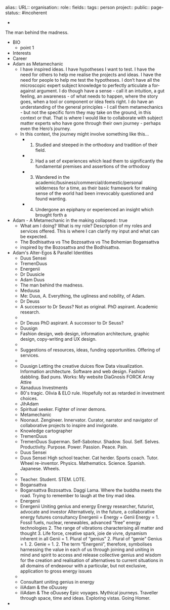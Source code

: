 alias::
URL::
organisation::
role::
fields::
tags:: person
project::
public::
page-status:: #incoherent

-
The man behind the madness.

- BIO
	- point 1
- Interests
- Career
- Adam as Metamechanic
	- I have inspired ideas. I have hypotheses I want to test.  I have the need for others to help me realise the projects and ideas. I have the need for people to help me test the hypotheses.  I don’t have all the microscopic expert subject knowledge to perfectly articulate a for-against argument.  I do though have a sense - call it an intuition, a gut feeling, an awareness - of what needs to happen, where the story goes, when a tool or component or idea feels right. I do have an understanding of the general principles - I call them metamechanics - but not the specific form they may take on the ground, in this context or that. That is where I would like to collaborate with subject matter experts who have gone through their own journey - perhaps even the Hero’s journey.
	- In this context, the journey might involve something like this…
		- 1. Studied and steeped in the orthodoxy and tradition of their field.
		- 2. Had a set of experiences which lead them to significantly the fundamental premises and assertions of the orthodoxy
		- 3. Wandered in the academic/business/commercial/domestic/personal wilderness for a time, as their basic framework for making sense of the world had been irrevocably questioned and found wanting.
		- 4. Undergone an epiphany or experienced an insight which brought forth a
- Adam - A Metamechanic in the making
  collapsed:: true
	- What am I doing? What is my role? Description of my roles and services offered. This is where I can clarify my input and what can be expected.
	- The Bodhisattva vs The Bozosattva vs The Bohemian Bogansattva
	- inspired by the Bozosattva and the Bodhisattva.
- Adam's Alter-Egos & Parallel Identities
	- Duus Sensei
	- TremenDuus
	- Energenii
	- Dr Duusicle
	- Adam Duus
	- The man behind the madness.
	- Meduusa
	- Me: Duus, A. Everything, the ugliness and nobility, of Adam.
	- Dr Deuss
	- A successor to Dr Seuss? Not as original. PhD aspirant. Academic research.
	-
	- Dr Deuss PhD aspirant. A successor to Dr Seuss?
	- Duusign
	- Fashion design, web design, information architecture, graphic design, copy-writing and UX design.
	-
	- Suggestions of resources, ideas, funding opportunities. Offering of services.
	-
	- Duusign Letting the creative duices flow Data visualization. Information architecture. Software and web design. Fashion dabbling. Bad puns.  Works: My website DiaGnosis FORCK Array Attire
	- Xanaduus Investments
	- 80's tragic. Olivia & ELO rule. Hopefully not as retarded in investment choices.
	- JihAdam
	- Spiritual seeker. Fighter of inner demons.
	- Metamechanic
	- Noonaut. Zengineer. Innervator. Curator, narrator and navigator of collaborative projects to inspire and invigorate.
	- Knowledge cartographer
	- TremenDuus
	- TremenDuus Superman. Self-Saboteur. Shadow. Soul. Self. Selves.  Productivity. Purpose. Power. Passion. Peace. Pain.
	- Duus Sensei
	- Duus Sensei High school teacher. Cat herder. Sports coach. Tutor. Wheel re-inventor.  Physics. Mathematics. Science. Spanish. Japanese. Wheels.
	-
	- Teacher. Student. STEM. LOTE.
	- Bogansattva
	- Bogansattva Bozosattva. Daggi Lama. Where the buddha meets the road. Trying to remember to laugh at the tiny mad idea.
	- Energenii
	- Energenii Uniting genius and energy Energy researcher, futurist, advocate and investor  Alternatively, in the future, a collaborative energy futures consultancy  Energenii =  Energy + Genii Energy = 1. Fossil fuels, nuclear, renewables, advanced “free” energy technologies   2. The range of vibrations characterising all matter and thought   3. Life force, creative spark, joie de vivre, dynamism inherent in all Genii =  1. Plural of “genius”   2. Plural of “genie” Genius =  1.   2. Genie =  1.   2.  The term “Energenii”, therefore, symbolises  harnessing the value in each of us through  joining and uniting in mind and spirit to  access and release collective genius and wisdom for  the creation and realisation of alternatives to current situations in all domains of endeavour with a particular, but not exclusive, application to gross energy issues
	-
	- Consultant uniting genius in energy
	- iliAdam & the oDuusey
	- iliAdam & The oDuusey Epic voyages. Mythical journeys. Traveller through space, time and ideas. Exploring vistas. Going Homer.
-